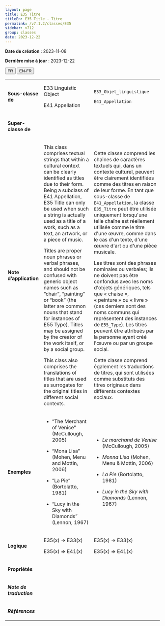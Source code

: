 ```yaml
---
layout: page
title: E35 Titre
titleEn: E35 Title - Titre
permalink: /v7.1.2/classes/E35
sidebar: v712
group: classes
date: 2023-12-22
---
```


**Date de création** : 2023-11-08

**Dernière mise à jour** : 2023-12-22

<div class="lang-buttons">
 <button id="fr" class="activate">FR</button>
 <button id="en-fr">EN-FR</button>
</div>

<table>
<tbody>
<tr>
<td><p><strong>Sous-classe de</strong></p></td>
<td class="en">
<p>E33 Linguistic Object<strong></strong></p>
<p>E41 Appellation</p>
</td>
<td>
<p><code class="language-plaintext highlighter-rouge">E33_Objet_linguistique</code></p>
<p><code class="language-plaintext highlighter-rouge">E41_Appellation</code></p>
</td>
</tr>
<tr>
<td><p><strong>Super-classe de</strong></p></td>
<td class="en">
</td>
<td>
</td>
</tr>
<tr>
<td><p><strong>Note d’application</strong></p></td>
<td class="en">
<p>This class comprises textual strings that within a cultural context can be clearly identified as titles due to their form. Being a subclass of E41 Appellation, E35 Title can only be used when such a string is actually used as a title of a work, such as a text, an artwork, or a piece of music.<strong></strong></p>
<p>Titles are proper noun phrases or verbal phrases, and should not be confused with generic object names such as “chair”, “painting” or “book” (the latter are common nouns that stand for instances of E55 Type). Titles may be assigned by the creator of the work itself, or by a social group.<strong></strong></p>
<p>This class also comprises the translations of titles that are used as surrogates for the original titles in different social contexts.</p>
</td>
<td>
<p>Cette classe comprend les chaînes de caractères textuels qui, dans un contexte culturel, peuvent être clairement identifiées comme des titres en raison de leur forme. En tant que sous-classe de <code class="language-plaintext highlighter-rouge">E41_Appellation</code>, la classe <code class="language-plaintext highlighter-rouge">E35_Titre</code> peut être utilisée uniquement lorsqu'une telle chaîne est réellement utilisée comme le titre d'une œuvre, comme dans le cas d'un texte, d'une œuvre d'art ou d'une pièce musicale.</p>
<p>Les titres sont des phrases nominales ou verbales; ils ne doivent pas être confondus avec les noms d'objets génériques, tels que « chaise », « peinture » ou « livre » (ces derniers sont des noms communs qui représentent des instances de <code class="language-plaintext highlighter-rouge">E55_Type</code>). Les titres peuvent être attribués par la personne ayant créé l'œuvre ou par un groupe social.</p>
<p>Cette classe comprend également les traductions de titres, qui sont utilisées comme substituts des titres originaux dans différents contextes sociaux.</p>
</td>
</tr>
<tr>
<td><p><strong>Exemples</strong></p></td>
<td class="en">
<ul>
<li><p>“The Merchant of Venice” (McCullough, 2005)</p>
</li>
<li><p>“Mona Lisa” (Mohen, Menu and Mottin, 2006)</p>
</li>
<li><p>“La Pie” (Bortolatto, 1981)</p>
</li>
<li><p>“Lucy in the Sky with Diamonds” (Lennon, 1967)</p>
</li>
</ul>
</td>
<td>
<ul>
<li><p><em>Le marchand de Venise</em> (McCullough, 2005)</p>
</li>
<li><p><em>Monna Lisa</em> (Mohen, Menu & Mottin, 2006)</p>
</li>
<li><p><em>La Pie</em> (Bortolatto, 1981)</p>
</li>
<li><p><em>Lucy in the Sky with Diamonds</em> (Lennon, 1967)</p>
</li>
</ul>
</td>
</tr>
<tr>
<td><p><strong>Logique</strong></p></td>
<td class="en">
<p>E35(x) ⇒ E33(x)<strong></strong></p>
<p>E35(x) ⇒ E41(x)</p>
</td>
<td>
<p>E35(x) ⇒ E33(x)<strong></strong></p>
<p>E35(x) ⇒ E41(x)</p>
</td>
</tr>
<tr>
<td><p><strong>Propriétés</strong></p></td>
<td class="en">
</td>
<td>
</td>
</tr>
<tr>
<td><p><strong><em>Note de traduction</em></strong></p></td>
<td colspan="2">
</td>
</tr>
<tr>
<td><p><strong><em>Références</em></strong></p></td>
<td colspan="2">
<p><em></em></p>
</td>
</tr>
</tbody>
</table>
